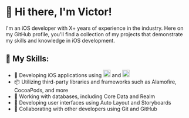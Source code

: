 # 👋 Hi there, I'm Victor!

I'm an iOS developer with X+ years of experience in the industry. Here on my GitHub profile, you'll find a collection of my projects that demonstrate my skills and knowledge in iOS development.

## 🚀 My Skills:
- 📱 Developing iOS applications using <img src="https://img.icons8.com/color/48/000000/ios-logo.png" width="20"/> and <img  src="https://img.icons8.com/color/48/000000/swift.png" width="20"/>
- 📦 Utilizing third-party libraries and frameworks such as Alamofire, CocoaPods, and more
- 💾 Working with databases, including Core Data and Realm
- 🎨 Developing user interfaces using Auto Layout and Storyboards
- 👥 Collaborating with other developers using Git and GitHub
